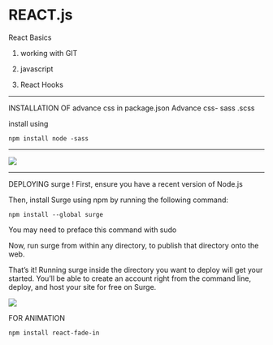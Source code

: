 # REACT.js

React Basics 
1) working with GIT 

2) javascript 

3) React Hooks 

<hr />
INSTALLATION OF advance css in package.json
Advance css- sass .scss

install using
```
npm install node -sass
```
<hr/>
<img src="https://mildaintrainings.com/wp-content/uploads/2017/11/react-logo.png"/>

<hr/>
DEPLOYING surge !
First, ensure you have a recent version of Node.js

Then, install Surge using npm by running the following command:
```
npm install --global surge
```

You may need to preface this command with sudo

Now, run surge from within any directory, to publish that directory onto the web.

That’s it! Running surge inside the directory you want to deploy will get your started. You’ll be able to create an account right from the command line, deploy, and host your site for free on Surge.

<img src="https://surge.sh/images/help/getting-started-with-surge.gif"/>

FOR ANIMATION 

```
npm install react-fade-in
```